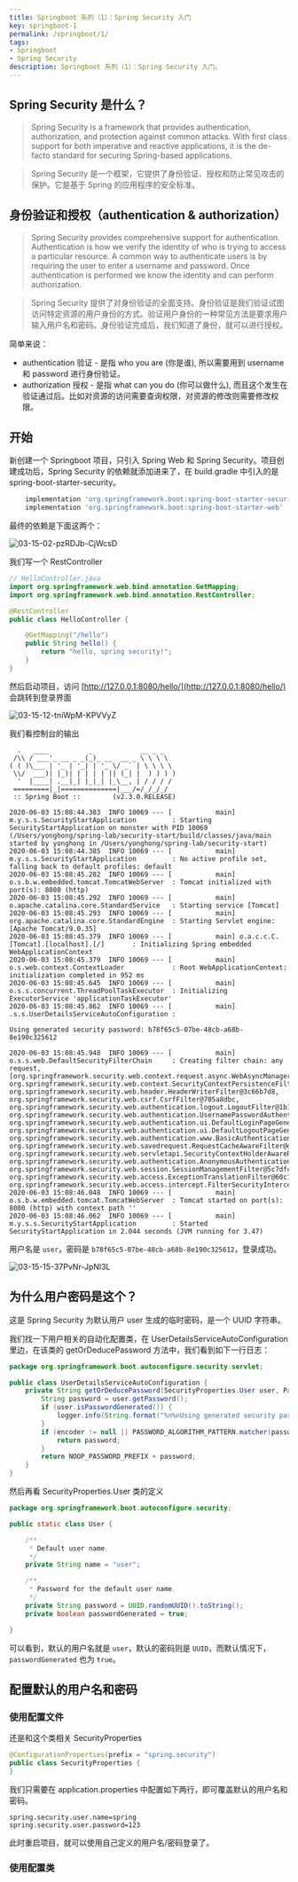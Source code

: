```yaml
---
title: Springboot 系列（1）：Spring Security 入门
key: springboot-1
permalink: /springboot/1/
tags:
- Springboot
- Spring Security
description: Springboot 系列（1）：Spring Security 入门。
---
```


## Spring Security 是什么？

> Spring Security is a framework that provides authentication, authorization, and protection against common attacks. With first class support for both imperative and reactive applications, it is the de-facto standard for securing Spring-based applications.

> Spring Security 是一个框架，它提供了身份验证、授权和防止常见攻击的保护。它是基于 Spring 的应用程序的安全标准。

## 身份验证和授权（authentication & authorization）

> Spring Security provides comprehensive support for authentication. Authentication is how we verify the identity of who is trying to access a particular resource. A common way to authenticate users is by requiring the user to enter a username and password. Once authentication is performed we know the identity and can perform authorization.

> Spring Security 提供了对身份验证的全面支持。身份验证是我们验证试图访问特定资源的用户身份的方式。验证用户身份的一种常见方法是要求用户输入用户名和密码。身份验证完成后，我们知道了身份，就可以进行授权。

简单来说：
- authentication 验证 - 是指 who you are (你是谁), 所以需要用到 username 和 password 进行身份验证。
- authorization 授权 - 是指 what can you do (你可以做什么), 而且这个发生在验证通过后。比如对资源的访问需要查询权限，对资源的修改则需要修改权限。

<!--more-->

## 开始

新创建一个 Springboot 项目，只引入 Spring Web 和 Spring Security。项目创建成功后，Spring Security 的依赖就添加进来了，在 build.gradle 中引入的是 spring-boot-starter-security。

```gradle
    implementation 'org.springframework.boot:spring-boot-starter-security'
    implementation 'org.springframework.boot:spring-boot-starter-web'
```

最终的依赖是下面这两个：

![03-15-02-pzRDJb-CjWcsD](https://up-img.yonghong.tech/pic/2020/06/03-15-02-pzRDJb-CjWcsD.png)

我们写一个 RestController

```java
// HelloController.java
import org.springframework.web.bind.annotation.GetMapping;
import org.springframework.web.bind.annotation.RestController;

@RestController
public class HelloController {

    @GetMapping("/hello")
    public String hello() {
        return "hello, spring security!";
    }
}
```

然后启动项目，访问 [http://127.0.0.1:8080/hello/](http://127.0.0.1:8080/hello/) 会跳转到登录界面

![03-15-12-tniWpM-KPVVyZ](https://up-img.yonghong.tech/pic/2020/06/03-15-12-tniWpM-KPVVyZ.png)

我们看控制台的输出

```
  .   ____          _            __ _ _
 /\\ / ___'_ __ _ _(_)_ __  __ _ \ \ \ \
( ( )\___ | '_ | '_| | '_ \/ _` | \ \ \ \
 \\/  ___)| |_)| | | | | || (_| |  ) ) ) )
  '  |____| .__|_| |_|_| |_\__, | / / / /
 =========|_|==============|___/=/_/_/_/
 :: Spring Boot ::        (v2.3.0.RELEASE)

2020-06-03 15:08:44.383  INFO 10069 --- [           main] m.y.s.s.SecurityStartApplication         : Starting SecurityStartApplication on monster with PID 10069 (/Users/yonghong/spring-lab/security-start/build/classes/java/main started by yonghong in /Users/yonghong/spring-lab/security-start)
2020-06-03 15:08:44.385  INFO 10069 --- [           main] m.y.s.s.SecurityStartApplication         : No active profile set, falling back to default profiles: default
2020-06-03 15:08:45.282  INFO 10069 --- [           main] o.s.b.w.embedded.tomcat.TomcatWebServer  : Tomcat initialized with port(s): 8080 (http)
2020-06-03 15:08:45.292  INFO 10069 --- [           main] o.apache.catalina.core.StandardService   : Starting service [Tomcat]
2020-06-03 15:08:45.293  INFO 10069 --- [           main] org.apache.catalina.core.StandardEngine  : Starting Servlet engine: [Apache Tomcat/9.0.35]
2020-06-03 15:08:45.379  INFO 10069 --- [           main] o.a.c.c.C.[Tomcat].[localhost].[/]       : Initializing Spring embedded WebApplicationContext
2020-06-03 15:08:45.379  INFO 10069 --- [           main] o.s.web.context.ContextLoader            : Root WebApplicationContext: initialization completed in 952 ms
2020-06-03 15:08:45.645  INFO 10069 --- [           main] o.s.s.concurrent.ThreadPoolTaskExecutor  : Initializing ExecutorService 'applicationTaskExecutor'
2020-06-03 15:08:45.862  INFO 10069 --- [           main] .s.s.UserDetailsServiceAutoConfiguration : 

Using generated security password: b78f65c5-07be-48cb-a68b-8e190c325612

2020-06-03 15:08:45.948  INFO 10069 --- [           main] o.s.s.web.DefaultSecurityFilterChain     : Creating filter chain: any request, [org.springframework.security.web.context.request.async.WebAsyncManagerIntegrationFilter@68699afc, org.springframework.security.web.context.SecurityContextPersistenceFilter@3d0cac1f, org.springframework.security.web.header.HeaderWriterFilter@3c66b7d8, org.springframework.security.web.csrf.CsrfFilter@705a8dbc, org.springframework.security.web.authentication.logout.LogoutFilter@1b13467c, org.springframework.security.web.authentication.UsernamePasswordAuthenticationFilter@6e03db1f, org.springframework.security.web.authentication.ui.DefaultLoginPageGeneratingFilter@3ba348ca, org.springframework.security.web.authentication.ui.DefaultLogoutPageGeneratingFilter@273a5a8a, org.springframework.security.web.authentication.www.BasicAuthenticationFilter@55fee662, org.springframework.security.web.savedrequest.RequestCacheAwareFilter@d257579, org.springframework.security.web.servletapi.SecurityContextHolderAwareRequestFilter@39ffda4a, org.springframework.security.web.authentication.AnonymousAuthenticationFilter@1823b9c4, org.springframework.security.web.session.SessionManagementFilter@5c7dfc05, org.springframework.security.web.access.ExceptionTranslationFilter@60c1663c, org.springframework.security.web.access.intercept.FilterSecurityInterceptor@79d82f66]
2020-06-03 15:08:46.048  INFO 10069 --- [           main] o.s.b.w.embedded.tomcat.TomcatWebServer  : Tomcat started on port(s): 8080 (http) with context path ''
2020-06-03 15:08:46.062  INFO 10069 --- [           main] m.y.s.s.SecurityStartApplication         : Started SecurityStartApplication in 2.044 seconds (JVM running for 3.47)
```

用户名是 `user`，密码是 `b78f65c5-07be-48cb-a68b-8e190c325612`，登录成功。

![03-15-15-37PvNr-JpNl3L](https://up-img.yonghong.tech/pic/2020/06/03-15-15-37PvNr-JpNl3L.png)

## 为什么用户密码是这个？

这是 Spring Security 为默认用户 user 生成的临时密码，是一个 UUID 字符串。

我们找一下用户相关的自动化配置类，在 UserDetailsServiceAutoConfiguration 里边，在该类的 getOrDeducePassword 方法中，我们看到如下一行日志：

```java
package org.springframework.boot.autoconfigure.security.servlet;

public class UserDetailsServiceAutoConfiguration {
    private String getOrDeducePassword(SecurityProperties.User user, PasswordEncoder encoder) {
        String password = user.getPassword();
        if (user.isPasswordGenerated()) {
            logger.info(String.format("%n%nUsing generated security password: %s%n", user.getPassword()));
        }
        if (encoder != null || PASSWORD_ALGORITHM_PATTERN.matcher(password).matches()) {
            return password;
        }
        return NOOP_PASSWORD_PREFIX + password;
    }
}
```

然后再看 SecurityProperties.User 类的定义

```java
package org.springframework.boot.autoconfigure.security;

public static class User {

    /**
     * Default user name.
     */
    private String name = "user";

    /**
     * Password for the default user name.
     */
    private String password = UUID.randomUUID().toString();
    private boolean passwordGenerated = true;

}
```

可以看到，默认的用户名就是 `user`，默认的密码则是 `UUID`，而默认情况下，`passwordGenerated` 也为 `true`。

## 配置默认的用户名和密码

### 使用配置文件

还是和这个类相关 SecurityProperties 

```java
@ConfigurationProperties(prefix = "spring.security")
public class SecurityProperties {
}
```

我们只需要在 application.properties 中配置如下两行，即可覆盖默认的用户名和密码。

```
spring.security.user.name=spring
spring.security.user.password=123
```

此时重启项目，就可以使用自己定义的用户名/密码登录了。

### 使用配置类

